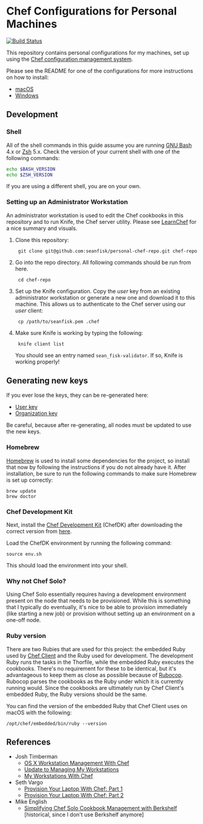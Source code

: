 # Chef Configurations for Personal Machines

[![Build Status](https://travis-ci.org/seanfisk/personal-chef-repo.png)](https://travis-ci.org/seanfisk/personal-chef-repo)

This repository contains personal configurations for my machines, set up using the [Chef configuration management system][chef].

[chef]: http://www.getchef.com/

Please see the README for one of the configurations for more instructions on how to install:

* [macOS](https://github.com/seanfisk/personal-chef-repo/tree/master/config/macos)
* [Windows](https://github.com/seanfisk/personal-chef-repo/tree/master/config/windows)

## Development

### Shell

All of the shell commands in this guide assume you are running [GNU Bash][] 4.x or [Zsh][] 5.x. Check the version of your current shell with one of the following commands:

```bash
echo $BASH_VERSION
echo $ZSH_VERSION
```

If you are using a different shell, you are on your own.

### Setting up an Administrator Workstation

An administrator workstation is used to edit the Chef cookbooks in this repository and to run Knife, the Chef server utility. Please see [LearnChef](https://learn.chef.io/manage-a-node/windows/) for a nice summary and visuals.

1. Clone this repository:

        git clone git@github.com:seanfisk/personal-chef-repo.git chef-repo

1. Go into the repo directory. All following commands should be run from here.

        cd chef-repo

1. Set up the Knife configuration. Copy the *user* key from an existing administrator workstation or generate a new one and download it to this machine. This allows us to authenticate to the Chef server using our *user* client:

        cp /path/to/seanfisk.pem .chef

1. Make sure Knife is working by typing the following:

        knife client list

    You should see an entry named `sean_fisk-validator`. If so, Knife is working properly!

## Generating new keys

If you ever lose the keys, they can be re-generated here:

* [User key](https://www.chef.io/account/password)
* [Organization key](https://manage.chef.io/organizations)

Be careful, because after re-generating, all nodes must be updated to use the new keys.

### Homebrew

[Homebrew][] is used to install some dependencies for the project, so install that now by following the instructions if you do not already have it. After installation, be sure to run the following commands to make sure Homebrew is set up correctly:

    brew update
    brew doctor

### Chef Development Kit

Next, install the [Chef Development Kit][] (ChefDK) after downloading the correct version from [here](https://downloads.chef.io/chefdk#mac_os_x).

Load the ChefDK environment by running the following command:

    source env.sh

This should load the environment into your shell.

### Why not Chef Solo?

Using Chef Solo essentially requires having a development environment present on the node that needs to be provisioned. While this is something that I typically do eventually, it's nice to be able to provision immediately (like starting a new job) or provision without setting up an environment on a one-off node.

### Ruby version

There are two Rubies that are used for this project: the embedded Ruby used by [Chef Client][] and the Ruby used for development. The development Ruby runs the tasks in the Thorfile, while the embedded Ruby executes the cookbooks. There's no requirement for these to be identical, but it's advantageous to keep them as close as possible because of [Rubocop][]. Rubocop parses the cookbooks as the Ruby under which it is currently running would. Since the cookbooks are ultimately run by Chef Client's embedded Ruby, the Ruby versions should be the same.

You can find the version of the embedded Ruby that Chef Client uses on macOS with the following:

    /opt/chef/embedded/bin/ruby --version

## References

* Josh Timberman
    * [OS X Workstation Management With Chef](http://jtimberman.housepub.org/blog/2012/07/29/os-x-workstation-management-with-chef/)
    * [Update to Managing My Workstations](http://jtimberman.housepub.org/blog/2011/09/04/update-to-managing-my-workstations/)
    * [My Workstations With Chef](http://jtimberman.housepub.org/blog/2011/04/03/managing-my-workstations-with-chef/)
* Seth Vargo
    * [Provision Your Laptop With Chef: Part 1](http://technology.customink.com/blog/2012/05/28/provision-your-laptop-with-chef-part-1/)
    * [Provision Your Laptop With Chef: Part 2](http://technology.customink.com/blog/2012/07/30/provision-your-laptop-with-chef-part-2/)
* Mike English
    * [Simplifying Chef Solo Cookbook Management with Berkshelf](http://spin.atomicobject.com/2013/01/03/berks-simplifying-chef-solo-cookbook-management-with-berkshelf/) [historical, since I don't use Berkshelf anymore]

[Chef Client]: https://docs.chef.io/chef_client.html
[Chef Development Kit]: https://docs.chef.io/about_chefdk.html
[GNU Bash]: https://www.gnu.org/software/bash/
[Homebrew Bundle]: https://github.com/Homebrew/homebrew-bundle
[Homebrew]: https://brew.sh/
[Rubocop]: https://github.com/bbatsov/rubocop
[Zsh]: http://www.zsh.org/
